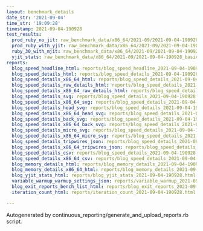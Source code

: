```yaml
---
layout: benchmark_details
date_str: '2021-09-04'
time_str: '19:09:28'
timestamp: 2021-09-04-190928
test_results:
  prod_ruby_no_jit: raw_benchmark_data/x86_64/2021-09/2021-09-04-190928_basic_benchmark_prod_ruby_no_jit.json
  prod_ruby_with_yjit: raw_benchmark_data/x86_64/2021-09/2021-09-04-190928_basic_benchmark_prod_ruby_with_yjit.json
  ruby_30_with_mjit: raw_benchmark_data/x86_64/2021-09/2021-09-04-190928_basic_benchmark_ruby_30_with_mjit.json
  yjit_stats: raw_benchmark_data/x86_64/2021-09/2021-09-04-190928_basic_benchmark_yjit_stats.json
reports:
  blog_speed_headline_html: reports/blog_speed_headline_2021-09-04-190928.html
  blog_speed_details_html: reports/blog_speed_details_2021-09-04-190928.html
  blog_speed_details_x86_64_html: reports/blog_speed_details_2021-09-04-190928.x86_64.html
  blog_speed_details_raw_details_html: reports/blog_speed_details_2021-09-04-190928.raw_details.html
  blog_speed_details_x86_64_raw_details_html: reports/blog_speed_details_2021-09-04-190928.x86_64.raw_details.html
  blog_speed_details_svg: reports/blog_speed_details_2021-09-04-190928.svg
  blog_speed_details_x86_64_svg: reports/blog_speed_details_2021-09-04-190928.x86_64.svg
  blog_speed_details_head_svg: reports/blog_speed_details_2021-09-04-190928.head.svg
  blog_speed_details_x86_64_head_svg: reports/blog_speed_details_2021-09-04-190928.x86_64.head.svg
  blog_speed_details_back_svg: reports/blog_speed_details_2021-09-04-190928.back.svg
  blog_speed_details_x86_64_back_svg: reports/blog_speed_details_2021-09-04-190928.x86_64.back.svg
  blog_speed_details_micro_svg: reports/blog_speed_details_2021-09-04-190928.micro.svg
  blog_speed_details_x86_64_micro_svg: reports/blog_speed_details_2021-09-04-190928.x86_64.micro.svg
  blog_speed_details_tripwires_json: reports/blog_speed_details_2021-09-04-190928.tripwires.json
  blog_speed_details_x86_64_tripwires_json: reports/blog_speed_details_2021-09-04-190928.x86_64.tripwires.json
  blog_speed_details_csv: reports/blog_speed_details_2021-09-04-190928.csv
  blog_speed_details_x86_64_csv: reports/blog_speed_details_2021-09-04-190928.x86_64.csv
  blog_memory_details_html: reports/blog_memory_details_2021-09-04-190928.html
  blog_memory_details_x86_64_html: reports/blog_memory_details_2021-09-04-190928.x86_64.html
  blog_yjit_stats_html: reports/blog_yjit_stats_2021-09-04-190928.html
  variable_warmup_warmup_settings_json: reports/variable_warmup_2021-09-04-190928.warmup_settings.json
  blog_exit_reports_bench_list_html: reports/blog_exit_reports_2021-09-04-190928.bench_list.html
  iteration_count_html: reports/iteration_count_2021-09-04-190928.html

---
```

Autogenerated by continuous_reporting/generate_and_upload_reports.rb script.
